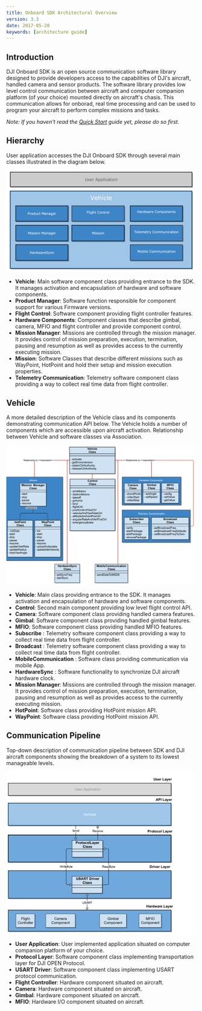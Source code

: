 ```yaml
---
title: Onboard SDK Architectural Overview 
version: 3.3
date: 2017-05-20
keywords: [architecture guide]
---
```


## Introduction

DJI Onboard SDK is an open source communication software library designed to provide developers access to the capabilities of DJI's aircraft, handled camera and sensor products. The software library provides low level control communication between aircraft and computer companion platform (of your choice) mounted directly on aircraft's chasis. This communication allows for onborad, real time processing and can be used to program your aircraft to perform complex missions and tasks.

*Note: If you haven't read the [Quick Start](../quick-start/index.html) guide yet, please do so first.*

## Hierarchy

User application accesses the DJI Onboard SDK through several main classes illustrated in the diagram below.

[![Software Architecture](../images/common/djiosdk-3.3-Vehicle-High-Level.png)](..images/common/djiosdk-3.3-Vehicle-High-Level.png)

* **Vehicle**: Main software component class providing entrance to the SDK. It manages activation and encapsulation of hardware and software components.
* **Product Manager**: Software function responsible for component support for various Firmware versions.
* **Flight Control**: Software component providing flight controller features.
* **Hardware Components**: Component classes that describe gimbal, camera, MFIO and flight controller and provide component control.
* **Mission Manager**: Missions are controlled through the mission manager. It provides control of mission preparation, execution, termination, pausing and resumption as well as provides access to the currently executing mission.
* **Mission**: Software Classes that describe different missions such as WayPoint, HotPoint and hold their setup and mission execution properties.
* **Telemetry Communication**: Telemetry software component class providing a way to collect real time data from flight controller.

## Vehicle

A more detailed description of the Vehicle class and its components demonstrating communication API below. The Vehicle holds a number of components which are accessible upon aircraft activation. Relationship between Vehicle and software classes via Association.

[![Software Architecture](../images/common/djiosdk-3.3-Vehicle-Low-Level.png)](..images/common/djiosdk-3.3-Vehicle-Low-Level.png)

* **Vehicle**: Main class providing entrance to the SDK. It manages activation and encapsulation of hardware and software components.
* **Control**: Second main component providing low level flight control API.
* **Camera**:  Software component class providing handled camera features.
* **Gimbal**:  Software component class providing handled gimbal features.
* **MFIO**:  Software component class providing handled MFIO features.
* **Subscribe** : Telemetry software component class providing a way to collect real time data from flight controller.
* **Broadcast** : Telemetry software component class providing a way to collect real time data from flight controller.
* **MobileCommunication** : Software class providing communication via mobile App.
* **HardwareSync** : Software functionality to synchronize DJI aircraft hardware clock.
* **Mission Manager**: Missions are controlled through the mission manager. It provides control of mission preparation, execution, termination, pausing and resumption as well as provides access to the currently executing mission.
* **HotPoint**: Software class providing HotPoint mission API. 
* **WayPoint**: Software class providing HotPoint mission API.


## Communication Pipeline

Top-down description of communication pipeline between SDK and DJI aircraft components showing the breakdown of a system to its lowest manageable levels.

[![Software Architecture](../images/common/djiosdk-3.3-Communication-Pipeline.png)](..images/common/djiosdk-3.3-Communication-Pipeline.png)

* **User Application**: User implemented application situated on computer companion platform of your choice.
* **Protocol Layer**: Software component class implementing transportation layer for DJI OPEN Protocol.
* **USART Driver**: Software component class implementing USART protocol communication.
* **Flight Controller**: Hardware component situated on aircraft.
* **Camera**: Hardware component situated on aircraft.
* **Gimbal**: Hardware component situated on aircraft.
* **MFIO**: Hardware I/O component situated on aircraft.
